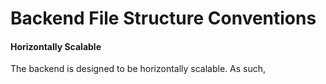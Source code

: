 # Backend File Structure Conventions

<h4>Horizontally Scalable</h4>
The backend is designed to be horizontally scalable. As such, 
